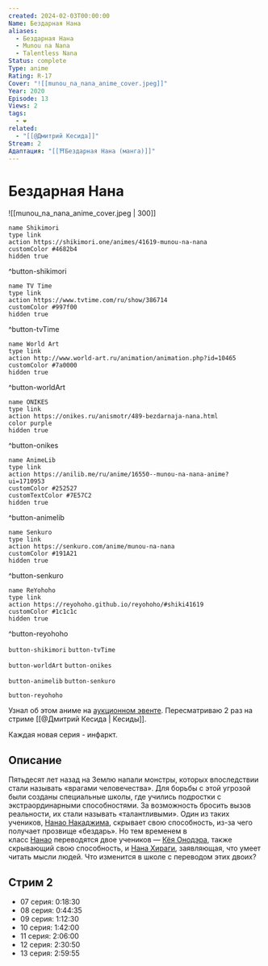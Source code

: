 ```yaml
---
created: 2024-02-03T00:00:00
Name: Бездарная Нана
aliases:
  - Бездарная Нана
  - Munou na Nana
  - Talentless Nana
Status: complete
Type: anime
Rating: R-17
Cover: "![[munou_na_nana_anime_cover.jpeg]]"
Year: 2020
Episode: 13
Views: 2
tags:
  - ❤
related:
  - "[[@Дмитрий Кесида]]"
Stream: 2
Адаптация: "[[⛩️Бездарная Нана (манга)]]"
---
```


# Бездарная Нана

![[munou_na_nana_anime_cover.jpeg | 300]]

```button
name Shikimori
type link
action https://shikimori.one/animes/41619-munou-na-nana
customColor #4682b4
hidden true
```
^button-shikimori

```button
name TV Time
type link
action https://www.tvtime.com/ru/show/386714
customColor #997f00
hidden true
```
^button-tvTime

```button
name World Art
type link
action http://www.world-art.ru/animation/animation.php?id=10465
customColor #7a0000
hidden true
```
^button-worldArt

```button
name ONIKES
type link
action https://onikes.ru/anismotr/489-bezdarnaja-nana.html
color purple
hidden true
```
^button-onikes

```button
name AnimeLib
type link
action https://anilib.me/ru/anime/16550--munou-na-nana-anime?ui=1710953
customColor #252527
customTextColor #7E57C2
hidden true
```
^button-animelib

```button
name Senkuro
type link
action https://senkuro.com/anime/munou-na-nana
customColor #191A21
hidden true
```
^button-senkuro

```button
name ReYohoho
type link
action https://reyohoho.github.io/reyohoho/#shiki41619
customColor #1c1c1c
hidden true
```
^button-reyohoho

`button-shikimori` `button-tvTime`

`button-worldArt` `button-onikes`

`button-animelib` `button-senkuro`

`button-reyohoho`


Узнал об этом аниме на [аукционном эвенте](https://onikes.ru/anismotr/476-aukcionnyj-jevent.html). Пересматриваю 2 раз на стриме [[@Дмитрий Кесида | Кесиды]].

Каждая новая серия - инфаркт.


## Описание

Пятьдесят лет назад на Землю напали монстры, которых впоследствии стали называть «врагами человечества». Для борьбы с этой угрозой были созданы специальные школы, где учились подростки с экстраординарными способностями. За возможность бросить вызов реальности, их стали называть «талантливыми». Один из таких учеников, [Нанао Накаджима](https://shikimori.one/characters/151572-nanao-nakajima), скрывает свою способность, из-за чего получает прозвище «бездарь». Но тем временем в класс [Нанао](https://shikimori.one/characters/151572-nanao-nakajima) переводятся двое учеников — [Кёя Онодэра](https://shikimori.one/characters/163088-kyouya-onodera), также скрывающий свою способность, и [Нана Хираги](https://shikimori.one/characters/163085-nana-hiiragi), заявляющая, что умеет читать мысли людей. Что изменится в школе с переводом этих двоих?


## Стрим 2

 - 07 серия: 0:18:30
 - 08 серия: 0:44:35
 - 09 серия: 1:12:30
 - 10 серия: 1:42:00
 - 11 серия: 2:06:00
 - 12 серия: 2:30:50
 - 13 серия: 2:59:55
